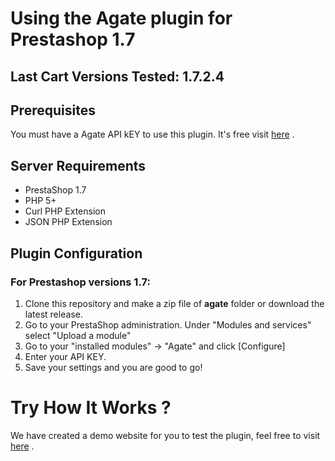 # Using the Agate plugin for Prestashop 1.7

## Last Cart Versions Tested: 1.7.2.4

## Prerequisites
You must have a Agate API kEY to use this plugin.  It's free visit [here](http://www.agate.services/registration-form/) .

## Server Requirements

+ PrestaShop 1.7
+ PHP 5+
+ Curl PHP Extension
+ JSON PHP Extension

## Plugin Configuration

### For Prestashop versions 1.7:
1. Clone this repository and make a zip file of **agate** folder or download the latest release.
2. Go to your PrestaShop administration. Under "Modules and services" select "Upload a module"
3. Go to your "installed modules" -> "Agate" and click [Configure]
4. Enter your API KEY.
5. Save your settings and you are good to go!

Try How It Works ?
====================

We have created a demo website for you to test the plugin, feel free to visit [here](http://www.prestashop17.agate.services/) .
